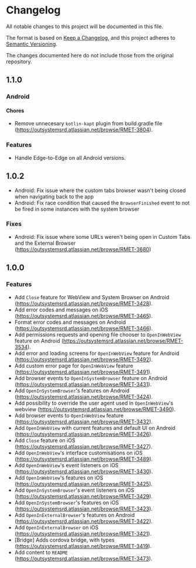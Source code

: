 # Changelog
All notable changes to this project will be documented in this file.

The format is based on [Keep a Changelog](https://keepachangelog.com/en/1.0.0/),
and this project adheres to [Semantic Versioning](https://semver.org/spec/v2.0.0.html).

The changes documented here do not include those from the original repository.

## 1.1.0

### Android

#### Chores
- Remove unnecesary `kotlin-kapt` plugin from build.gradle file (https://outsystemsrd.atlassian.net/browse/RMET-3804).

### Features
- Handle Edge-to-Edge on all Android versions.

## 1.0.2
- Android: Fix issue where the custom tabs browser wasn't being closed when navigating back to the app
- Android: Fix race condition that caused the `BrowserFinished` event to not be fired in some instances with the system browser

### Fixes
- Android: Fix issue where some URLs weren't being open in Custom Tabs and the External Browser (https://outsystemsrd.atlassian.net/browse/RMET-3680)

## 1.0.0

### Features
- Add `Close` feature for WebView and System Browser on Android (https://outsystemsrd.atlassian.net/browse/RMET-3428).
- Add error codes and messages on iOS (https://outsystemsrd.atlassian.net/browse/RMET-3465).
- Format error codes and messages on Android (https://outsystemsrd.atlassian.net/browse/RMET-3466).
- Add permissions requests and opening file chooser to `OpenInWebView` feature on Android (https://outsystemsrd.atlassian.net/browse/RMET-3534).
- Add error and loading screens for `OpenInWebView` feature for Android (https://outsystemsrd.atlassian.net/browse/RMET-3492).
- Add custom error page for `OpenInWebView` feature (https://outsystemsrd.atlassian.net/browse/RMET-3491).
- Add browser events to `OpenInSystemBrowser` feature on Android (https://outsystemsrd.atlassian.net/browse/RMET-3431).
- Add `OpenInSystemBrowser`'s features on Android (https://outsystemsrd.atlassian.net/browse/RMET-3424).
- Add possibility to override the user agent used in `OpenInWebView`'s webview (https://outsystemsrd.atlassian.net/browse/RMET-3490).
- Add browser events to `OpenInWebView` feature (https://outsystemsrd.atlassian.net/browse/RMET-3432).
- Add `OpenInWebView` with current features and default UI on Android (https://outsystemsrd.atlassian.net/browse/RMET-3426).
- Add `Close` feature on iOS (https://outsystemsrd.atlassian.net/browse/RMET-3427).
- Add `OpenInWebView`'s interface customisations on iOS (https://outsystemsrd.atlassian.net/browse/RMET-3489).
- Add `OpenInWebView`'s event listeners on iOS (https://outsystemsrd.atlassian.net/browse/RMET-3430).
- Add `OpenInWebView`'s features on iOS (https://outsystemsrd.atlassian.net/browse/RMET-3425).
- Add `OpenInSystemBrowser`'s event listeners on iOS (https://outsystemsrd.atlassian.net/browse/RMET-3429).
- Add `OpenInSystemBrowser`'s features on iOS (https://outsystemsrd.atlassian.net/browse/RMET-3423).
- Add `OpenInExternalBrowser`'s features on Android (https://outsystemsrd.atlassian.net/browse/RMET-3422).
- Add `OpenInExternalBrowser` on iOS (https://outsystemsrd.atlassian.net/browse/RMET-3421).
- [Bridge] Adds cordova bridge, with types (https://outsystemsrd.atlassian.net/browse/RMET-3419).
- Add content to `README` (https://outsystemsrd.atlassian.net/browse/RMET-3473).
